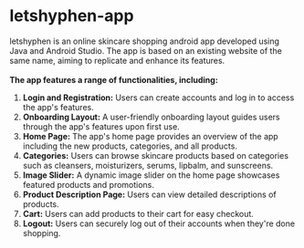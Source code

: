 # letshyphen-app
letshyphen is an online skincare shopping android app developed using Java and Android Studio. The app is based on an existing website of the same name, aiming to replicate and enhance its features.
<br><br>
<b>The app features a range of functionalities, including:</b> 
<ol>
  <li><b>Login and Registration:</b> Users can create accounts and log in to access the app's features.</li>
  <li><b>Onboarding Layout:</b> A user-friendly onboarding layout guides users through the app's features upon first use.</li>
  <li><b>Home Page:</b> The app's home page provides an overview of the app including the new products, categories, and all products.</li>
  <li><b>Categories:</b> Users can browse skincare products based on categories such as cleansers, moisturizers, serums, lipbalm, and sunscreens.</li>
  <li><b>Image Slider:</b> A dynamic image slider on the home page showcases featured products and promotions.</li>
  <li><b>Product Description Page:</b> Users can view detailed descriptions of products.</li>
  <li><b>Cart:</b> Users can add products to their cart for easy checkout.</li>
  <li><b>Logout:</b> Users can securely log out of their accounts when they're done shopping.</li>
</ol>
